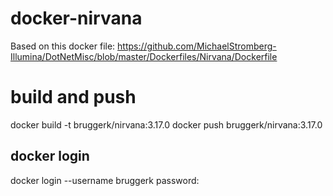 # docker-nirvana

Based on this docker file:
https://github.com/MichaelStromberg-Illumina/DotNetMisc/blob/master/Dockerfiles/Nirvana/Dockerfile


# build and push 
docker build -t bruggerk/nirvana:3.17.0
docker push bruggerk/nirvana:3.17.0

## docker login

docker login --username bruggerk
password: 